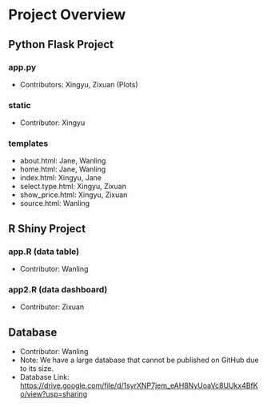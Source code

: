 # Project Overview

## Python Flask Project

### app.py
- Contributors: Xingyu, Zixuan (Plots)

### static
- Contributor: Xingyu

### templates
- about.html: Jane, Wanling
- home.html: Jane, Wanling
- index.html: Xingyu, Jane
- select.type.html: Xingyu, Zixuan
- show_price.html: Xingyu, Zixuan
- source.html: Wanling

## R Shiny Project

### app.R (data table)
- Contributor: Wanling

### app2.R (data dashboard)
- Contributor: Zixuan

## Database
- Contributor: Wanling
- Note: We have a large database that cannot be published on GitHub due to its size.
- Database Link: https://drive.google.com/file/d/1syrXNP7jem_eAH8NyUoaVc8UUkx4BfKo/view?usp=sharing


